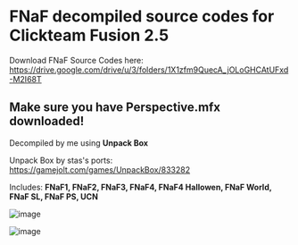 # FNaF decompiled source codes for Clickteam Fusion 2.5
Download FNaF Source Codes here: https://drive.google.com/drive/u/3/folders/1X1zfm9QuecA_jOLoGHCAtUFxd-M2I68T
## Make sure you have Perspective.mfx downloaded!
Decompiled by me using **Unpack Box**

Unpack Box by stas's ports: https://gamejolt.com/games/UnpackBox/833282

Includes: **FNaF1, FNaF2, FNaF3, FNaF4, FNaF4 Hallowen, FNaF World, FNaF SL, FNaF PS, UCN**

![image](https://github.com/koriss-dev/FNaF1-7source/assets/96192978/44f44326-043a-4198-a50a-0b8da2aebdb5)


![image](https://github.com/koriss-dev/FNaF1-7source/assets/96192978/d0b12fb9-263b-4aab-997c-f5526b841777)



